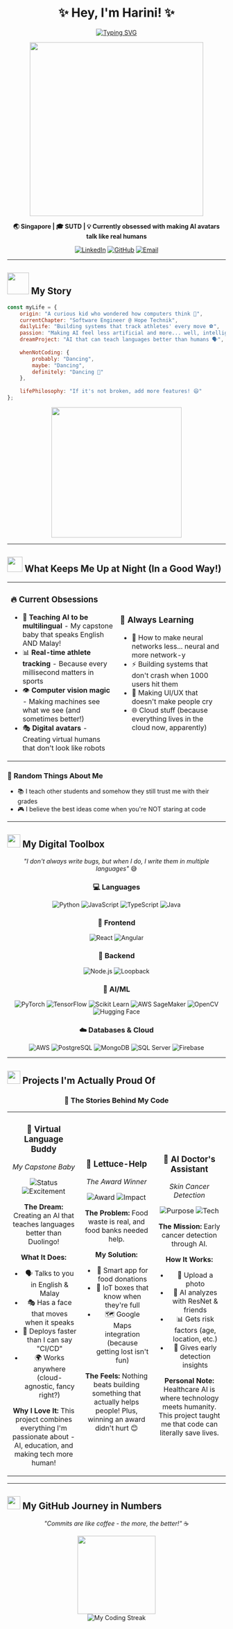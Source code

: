 # <div align="center">✨ **Hey, I'm Harini!** ✨</div>

<div align="center">
  
[![Typing SVG](https://readme-typing-svg.herokuapp.com?font=Fira+Code&weight=600&size=28&pause=1000&color=FF6B6B&center=true&vCenter=true&random=false&width=900&lines=Turning+coffee+into+code+since+2021+%E2%98%95;Building+AI+that+actually+helps+people+%F0%9F%A4%96;Teaching+machines+to+see+%F0%9F%91%81;Making+tech+more+human%2C+one+project+at+a+time+%F0%9F%8C%9F)](https://git.io/typing-svg)

</div>

<div align="center">
  <img src="https://media.giphy.com/media/L1R1tvI9svkIWwpVYr/giphy.gif" width="400"/>
</div>

<p align="center">
  <strong>🌏 Singapore | 🎓 SUTD | 💡 Currently obsessed with making AI avatars talk like real humans</strong>
</p>

<div align="center">
  
[![LinkedIn](https://img.shields.io/badge/Let's_Connect-0077B5?style=for-the-badge&logo=linkedin&logoColor=white)](https://linkedin.com/in/harinipartha16)
[![GitHub](https://img.shields.io/badge/Follow_My_Journey-100000?style=for-the-badge&logo=github&logoColor=white)](https://github.com/HariniParthasarathy16)
[![Email](https://img.shields.io/badge/Say_Hello-D14836?style=for-the-badge&logo=gmail&logoColor=white)](mailto:Harini.Parthasarathy16@gmail.com)

</div>

---

## <img src="https://media.giphy.com/media/VgCDAzcKvsR6OM0uWg/giphy.gif" width="50"> **My Story**

```javascript
const myLife = {
    origin: "A curious kid who wondered how computers think 🤔",
    currentChapter: "Software Engineer @ Hope Technik",
    dailyLife: "Building systems that track athletes' every move ⚽",
    passion: "Making AI feel less artificial and more... well, intelligent!",
    dreamProject: "AI that can teach languages better than humans 🗣️",
    
    whenNotCoding: {
        probably: "Dancing",
        maybe: "Dancing",
        definitely: "Dancing 💃"
    },
    
    lifePhilosophy: "If it's not broken, add more features! 😄"
};
```

<div align="center">
  <img src="https://media.giphy.com/media/26tn33aiTi1jkl6H6/giphy.gif" width="300"/>
</div>

---

## <img src="https://media.giphy.com/media/iY8CRBdQXODJSCERIr/giphy.gif" width="35"> **What Keeps Me Up at Night (In a Good Way!)**

<table>
<tr>
<td width="50%">

### 🔥 **Current Obsessions**
- 🤖 **Teaching AI to be multilingual** - My capstone baby that speaks English AND Malay!
- 📊 **Real-time athlete tracking** - Because every millisecond matters in sports
- 👁️ **Computer vision magic** - Making machines see what we see (and sometimes better!)
- 🎭 **Digital avatars** - Creating virtual humans that don't look like robots

</td>
<td width="50%">

### 🌱 **Always Learning**
- 🧠 How to make neural networks less... neural and more network-y
- ⚡ Building systems that don't crash when 1000 users hit them
- 🎨 Making UI/UX that doesn't make people cry
- 🌐 Cloud stuff (because everything lives in the cloud now, apparently)

</td>
</tr>
</table>

### 💭 **Random Things About Me**
- 📚 I teach other students and somehow they still trust me with their grades
- 🎮 I believe the best ideas come when you're NOT staring at code

---

## <img src="https://media.giphy.com/media/WUlplcMpOCEmTGBtBW/giphy.gif" width="30"> **My Digital Toolbox**

<div align="center">

*"I don't always write bugs, but when I do, I write them in multiple languages"* 😅

### 💻 **Languages**
![Python](https://img.shields.io/badge/Python-B8E6B8?style=for-the-badge&logo=python&logoColor=2F5233)
![JavaScript](https://img.shields.io/badge/JavaScript-F4E4BC?style=for-the-badge&logo=javascript&logoColor=8B6914)
![TypeScript](https://img.shields.io/badge/TypeScript-C4D3F0?style=for-the-badge&logo=typescript&logoColor=2B4C8C)
![Java](https://img.shields.io/badge/Java-F5D5A8?style=for-the-badge&logo=openjdk&logoColor=8B4513)

### 🎨 **Frontend**
![React](https://img.shields.io/badge/React-E1F5FE?style=for-the-badge&logo=react&logoColor=0277BD)
![Angular](https://img.shields.io/badge/Angular-FFCDD2?style=for-the-badge&logo=angular&logoColor=C62828)

### 🔧 **Backend**
![Node.js](https://img.shields.io/badge/Node.js-E8F5E8?style=for-the-badge&logo=nodedotjs&logoColor=2E7D32)
![Loopback](https://img.shields.io/badge/Loopback-FFE1E6?style=for-the-badge&logoColor=AD1457)

### 🤖 **AI/ML**
![PyTorch](https://img.shields.io/badge/PyTorch-FFE0E1?style=for-the-badge&logo=pytorch&logoColor=D32F2F)
![TensorFlow](https://img.shields.io/badge/TensorFlow-FFF3E0?style=for-the-badge&logo=tensorflow&logoColor=E65100)
![Scikit Learn](https://img.shields.io/badge/Scikit_Learn-FFF8E1?style=for-the-badge&logo=scikit-learn&logoColor=F57F17)
![AWS SageMaker](https://img.shields.io/badge/SageMaker-FFF3E0?style=for-the-badge&logo=amazon-aws&logoColor=E65100)
![OpenCV](https://img.shields.io/badge/OpenCV-E8EAF6?style=for-the-badge&logo=OpenCV&logoColor=3F51B5)
![Hugging Face](https://img.shields.io/badge/Hugging_Face-FFF9C4?style=for-the-badge&logo=huggingface&logoColor=827717)

### ☁️ **Databases & Cloud**
![AWS](https://img.shields.io/badge/AWS-FFF3E0?style=for-the-badge&logo=amazonaws&logoColor=E65100)
![PostgreSQL](https://img.shields.io/badge/PostgreSQL-E3F2FD?style=for-the-badge&logo=postgresql&logoColor=1565C0)
![MongoDB](https://img.shields.io/badge/MongoDB-E8F5E8?style=for-the-badge&logo=mongodb&logoColor=2E7D32)
![SQL Server](https://img.shields.io/badge/SQL_Server-FFEBEE?style=for-the-badge&logo=microsoft-sql-server&logoColor=C62828)
![Firebase](https://img.shields.io/badge/Firebase-FFF8E1?style=for-the-badge&logo=firebase&logoColor=F57F17)

</div>

---

## <img src="https://media.giphy.com/media/8UHRm5oY4k4FDxq5QG/giphy.gif" width="30"> **Projects I'm Actually Proud Of**

<div align="center">

### 🌟 **The Stories Behind My Code**

</div>

<table>
<tr>
<td width="33%">

<div align="center">

### 🧠 **Virtual Language Buddy**
*My Capstone Baby*

![Status](https://img.shields.io/badge/Status-In_Progress-yellow?style=flat)
![Excitement](https://img.shields.io/badge/Excitement_Level-Over_9000-red?style=flat)

**The Dream:**
Creating an AI that teaches languages better than Duolingo! 

**What It Does:**
- 🗣️ Talks to you in English & Malay
- 🎭 Has a face that moves when it speaks
- 🚀 Deploys faster than I can say "CI/CD"
- 🌍 Works anywhere (cloud-agnostic, fancy right?)

**Why I Love It:**
This project combines everything I'm passionate about - AI, education, and making tech more human!

</div>

</td>
<td width="33%">
<div align="center">
  
### 🥗 **Lettuce-Help**
*The Award Winner*

![Award](https://img.shields.io/badge/🏆_Merit_Award-Winner-gold?style=flat)
![Impact](https://img.shields.io/badge/Impact-Real_World-green?style=flat)

**The Problem:**
Food waste is real, and food banks needed help.

**My Solution:**
- 📱 Smart app for food donations
- 📡 IoT boxes that know when they're full
- 🗺️ Google Maps integration (because getting lost isn't fun)

**The Feels:**
Nothing beats building something that actually helps people! Plus, winning an award didn't hurt 😊

</div>

</td>
<td width="33%">
<div align="center">
  
### 🔬 **AI Doctor's Assistant**
*Skin Cancer Detection*

![Purpose](https://img.shields.io/badge/Purpose-Saving_Lives-red?style=flat)
![Tech](https://img.shields.io/badge/Tech-Deep_Learning-blue?style=flat)

**The Mission:**
Early cancer detection through AI.

**How It Works:**
- 📸 Upload a photo
- 🧠 AI analyzes with ResNet & friends
- 📊 Gets risk factors (age, location, etc.)
- 🎯 Gives early detection insights

**Personal Note:**
Healthcare AI is where technology meets humanity. This project taught me that code can literally save lives.

</div>

</td>
</tr>
</table>

---

## <img src="https://media.giphy.com/media/W5eoZHPpUx9sapR0eu/giphy.gif" width="30"> **My GitHub Journey in Numbers**

<div align="center">
  
*"Commits are like coffee - the more, the better!"* ☕

</div>

<div align="center">
  <img height="180em" src="https://github-readme-stats.vercel.app/api?username=reenee1601&show_icons=true&theme=radical&include_all_commits=true&count_private=true&title_color=ff6b6b&icon_color=4ecdc4&text_color=fff&bg_color=0d1117"/>
 
</div>

<div align="center">
  <img src="https://github-readme-streak-stats.herokuapp.com/?user=reenee1601&theme=radical&ring=ff6b6b&fire=ff6b6b&currStreakLabel=ff6b6b" alt="My Coding Streak" />
</div>

